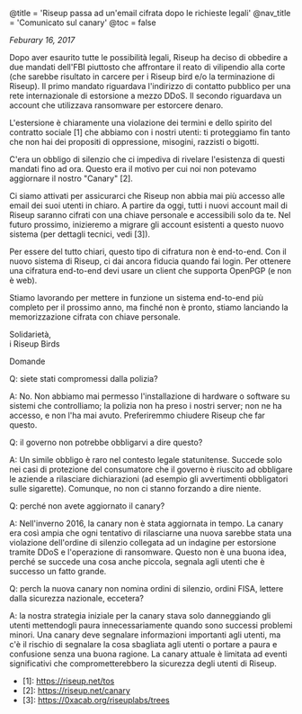 @title = 'Riseup passa ad un'email cifrata dopo le richieste legali'
@nav_title = 'Comunicato sul canary'
@toc = false

_Feburary 16, 2017_

Dopo aver esaurito tutte le possibilità legali, Riseup ha deciso di obbedire a due mandati dell'FBI piuttosto che affrontare il reato di vilipendio alla corte (che sarebbe risultato in carcere per i Riseup bird e/o la terminazione di Riseup). Il primo mandato riguardava l'indirizzo di contatto pubblico per una rete internazionale di estorsione a mezzo DDoS. Il secondo riguardava un account che utilizzava ransomware per estorcere denaro.

L'estersione è chiaramente una violazione dei termini e dello spirito del contratto sociale \[1\] che abbiamo con i nostri utenti: ti proteggiamo fin tanto che non hai dei propositi di oppressione, misogini, razzisti o bigotti.

C'era un obbligo di silenzio che ci impediva di rivelare l'esistenza di questi mandati fino ad ora. Questo era il motivo per cui noi non potevamo aggiornare il nostro "Canary" \[2\].

Ci siamo attivati per assicurarci che Riseup non abbia mai più accesso alle email dei suoi utenti in chiaro. A partire da oggi, tutti i nuovi account mail di Riseup saranno cifrati con una chiave personale e accessibili solo da te. Nel futuro prossimo, inizieremo a migrare gli account esistenti a questo nuovo sistema (per dettagli tecnici, vedi \[3\]).

Per essere del tutto chiari, questo tipo di cifratura non è end-to-end. Con il nuovo sistema di Riseup, ci dai ancora fiducia quando fai login. Per ottenere una cifratura end-to-end devi usare un client che supporta OpenPGP (e non è web).

Stiamo lavorando per mettere in funzione un sistema end-to-end più completo per il prossimo anno, ma finché non è pronto, stiamo lanciando la memorizzazione cifrata con chiave personale.

Solidarietà,<br>
i Riseup Birds

Domande

Q: siete stati compromessi dalla polizia?

A: No. Non abbiamo mai permesso l'installazione di hardware o software su sistemi che controlliamo; la polizia non ha preso i nostri server; non ne ha accesso, e non l'ha mai avuto. Preferiremmo chiudere Riseup che far questo.

Q: il governo non potrebbe obbligarvi a dire questo?

A: Un simile obbligo è raro nel contesto legale statunitense. Succede solo nei casi di protezione del consumatore che il governo è riuscito ad obbligare le aziende a rilasciare dichiarazioni (ad esempio gli avvertimenti obbligatori sulle sigarette). Comunque, no non ci stanno forzando a dire niente.

Q: perché non avete aggiornato il canary?

A: Nell'inverno 2016, la canary non è stata aggiornata in tempo. La canary era così ampia che ogni tentativo di rilasciarne una nuova sarebbe stata una violazione dell'ordine di silenzio collegata ad un indagine per estorsione tramite DDoS e l'operazione di ransomware. Questo non è una buona idea, perché se succede una cosa anche piccola, segnala agli utenti che è successo un fatto grande.

Q: perch la nuova canary non nomina ordini di silenzio, ordini FISA, lettere dalla sicurezza nazionale, eccetera?

A: la nostra strategia iniziale per la canary stava solo danneggiando gli utenti mettendogli paura innecessariamente quando sono successi problemi minori. Una canary deve segnalare informazioni importanti agli utenti, ma c'è il rischio di segnalare la cosa sbagliata agli utenti o portare a paura e confusione senza una buona ragione. La canary attuale è limitata ad eventi significativi che comprometterebbero la sicurezza degli utenti di Riseup.


* \[1\]: https://riseup.net/tos
* \[2\]: https://riseup.net/canary
* \[3\]: https://0xacab.org/riseuplabs/trees
